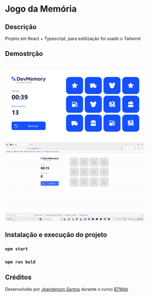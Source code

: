 # Jogo da Memória
## Descrição
Projeto em React + Typescript, para estilização foi usado o Tailwind 
## Demostrção
<div style="display: inline_block"><br/>
<img width="470" heigth="300" src="src/assets/to-readme/img-Project.png"><br/>

<img width="460" heigth="300" src="src/assets/to-readme/video-project.gif">
</div>

## Instalação e execução do projeto
### `npm start`
### `npm run buld`

## Créditos
Desenvolvido por [Jeanderson Santos](https://github.com/JeandersonSantos) durante o curso [B7Web](https://b7web.com.br)

